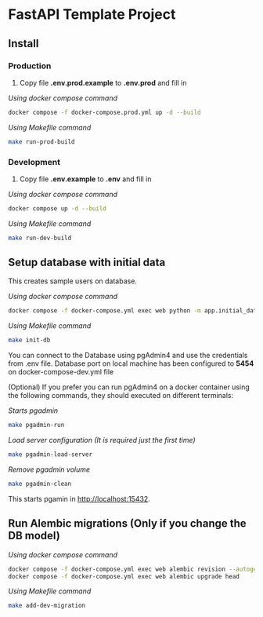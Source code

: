 # FastAPI Template Project

## Install

### Production

1. Copy file **.env.prod.example** to **.env.prod** and fill in 

*Using docker compose command*
```sh
docker compose -f docker-compose.prod.yml up -d --build 
```

*Using Makefile command*
```sh
make run-prod-build
```

### Development

1. Copy file **.env.example** to **.env** and fill in 
  
*Using docker compose command*
```sh
docker compose up -d --build
```

*Using Makefile command*
```sh
make run-dev-build
```

## Setup database with initial data

This creates sample users on database.

*Using docker compose command*
```sh
docker compose -f docker-compose.yml exec web python -m app.initial_data
```

*Using Makefile command*
```sh
make init-db
```

You can connect to the Database using pgAdmin4 and use the credentials from .env file. Database port on local machine has been configured to **5454** on docker-compose-dev.yml file

(Optional) If you prefer you can run pgAdmin4 on a docker container using the following commands, they should executed on different terminals:

*Starts pgadmin*
```sh
make pgadmin-run
```

*Load server configuration (It is required just the first time)*
```sh
make pgadmin-load-server
```

*Remove pgadmin volume*
```sh
make pgadmin-clean
```

This starts pgamin in [http://localhost:15432](http://localhost:15432).

## Run Alembic migrations (Only if you change the DB model)

*Using docker compose command*
```sh
docker compose -f docker-compose.yml exec web alembic revision --autogenerate
docker compose -f docker-compose.yml exec web alembic upgrade head
```

*Using Makefile command*
```sh
make add-dev-migration
```

